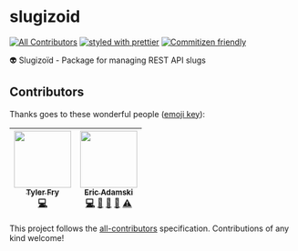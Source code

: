 # slugizoid
[![All Contributors](https://img.shields.io/badge/all_contributors-2-orange.svg?style=flat-square)](#contributors)
[![styled with prettier](https://img.shields.io/badge/styled_with-prettier-ff69b4.svg)](https://github.com/prettier/prettier)
[![Commitizen friendly](https://img.shields.io/badge/commitizen-friendly-brightgreen.svg)](http://commitizen.github.io/cz-cli/)

👽 Slugizoïd - Package for managing REST API slugs

## Contributors

Thanks goes to these wonderful people ([emoji key](https://github.com/kentcdodds/all-contributors#emoji-key)):

<!-- ALL-CONTRIBUTORS-LIST:START - Do not remove or modify this section -->
| [<img src="https://avatars0.githubusercontent.com/u/1922965?v=4" width="100px;"/><br /><sub>Tyler Fry</sub>](https://github.com/frytyler)<br />[💻](https://github.com/mb3online/slugizoid/commits?author=frytyler "Code") | [<img src="https://avatars0.githubusercontent.com/u/6516758?v=4" width="100px;"/><br /><sub>Eric Adamski</sub>](https://github.com/ericadamski)<br />[💻](https://github.com/mb3online/slugizoid/commits?author=ericadamski "Code") [🎨](#design-ericadamski "Design") [🤔](#ideas-ericadamski "Ideas, Planning, & Feedback") [👀](#review-ericadamski "Reviewed Pull Requests") [⚠️](https://github.com/mb3online/slugizoid/commits?author=ericadamski "Tests") |
| :---: | :---: |
<!-- ALL-CONTRIBUTORS-LIST:END -->

This project follows the [all-contributors](https://github.com/kentcdodds/all-contributors) specification. Contributions of any kind welcome!
